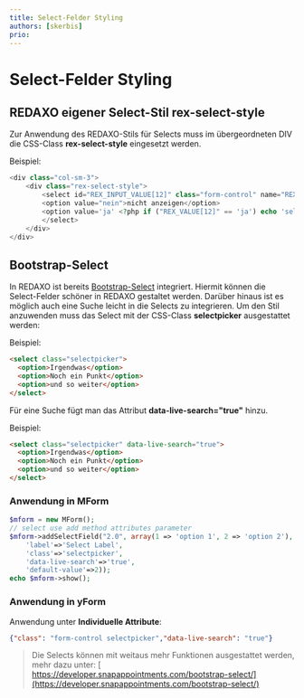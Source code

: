 ```yaml
---
title: Select-Felder Styling
authors: [skerbis]
prio:
---
```


# Select-Felder Styling

## REDAXO eigener Select-Stil rex-select-style
Zur Anwendung des REDAXO-Stils für Selects muss im übergeordneten DIV die CSS-Class **rex-select-style** eingesetzt werden.

Beispiel:

```php
<div class="col-sm-3">
	<div class="rex-select-style">
		<select id="REX_INPUT_VALUE[12]" class="form-control" name="REX_INPUT_VALUE[12]">
		<option value="nein">nicht anzeigen</option>
		<option value='ja' <?php if ("REX_VALUE[12]" == 'ja') echo 'selected'; ?>>anzeigen </option >
		</select>
	</div>
</div>

```

## Bootstrap-Select
In REDAXO ist bereits [Bootstrap-Select](https://silviomoreto.github.io/bootstrap-select/) integriert.
Hiermit können die Select-Felder schöner in REDAXO gestaltet werden. Darüber hinaus ist es möglich auch eine Suche leicht in die Selects zu integrieren.
Um den Stil anzuwenden muss das Select mit der CSS-Class **selectpicker** ausgestattet werden:

Beispiel:

```html
<select class="selectpicker">
  <option>Irgendwas</option>
  <option>Noch ein Punkt</option>
  <option>und so weiter</option>
</select>
```
Für eine Suche fügt man das Attribut **data-live-search="true"** hinzu.

Beispiel:

```html
<select class="selectpicker" data-live-search="true">
  <option>Irgendwas</option>
  <option>Noch ein Punkt</option>
  <option>und so weiter</option>
</select>
```
### Anwendung in MForm

```PHP
$mform = new MForm();
// select use add method attributes parameter
$mform->addSelectField("2.0", array(1 => 'option 1', 2 => 'option 2'), array(
    'label'=>'Select Label',
    'class'=>'selectpicker',
    'data-live-search'=>'true',
    'default-value'=>2));
echo $mform->show();
```


### Anwendung in yForm
Anwendung unter **Individuelle Attribute**:

```json
{"class": "form-control selectpicker","data-live-search": "true"}
```

> Die Selects können mit weitaus mehr Funktionen ausgestattet werden, mehr dazu unter: [
https://developer.snapappointments.com/bootstrap-select/](https://developer.snapappointments.com/bootstrap-select/)

